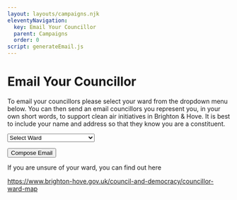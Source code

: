 ```yaml
---
layout: layouts/campaigns.njk
eleventyNavigation:
  key: Email Your Councillor
  parent: Campaigns
  order: 0
script: generateEmail.js
---
```


# Email Your Councillor

To email your councillors please select your ward from the dropdown menu below.
You can then send an email councillors you represent you, in your own short words, to support clean air initiatives in Brighton & Hove.
It is best to include your name and address so that they know you are a constituent.

<div class="dropdown">
	<select id="wardDropdown">
		<option value="" selected disabled>Select Ward</option>
		<option value="BrunswickAdelaide">Brunswick & Adelaide</option>
		<option value="CentralHove">Central Hove</option>
		<option value="ColdeanStanmer">Coldean & Stanmer</option>
		<option value="Goldsmid">Goldsmid</option>
		<option value="HanoverElmGrove">Hanover & Elm Grove</option>
		<option value="HangletonKnoll">Hangleton & Knoll</option>
		<option value="HollingdeanFiveways">Hollingdean & Fiveways</option>
		<option value="Kemptown">Kemptown</option>
		<option value="MoulsecoombBevendean">Moulsecoomb & Bevendean</option>
		<option value="NorthPortslade">North Portslade</option>
		<option value="PrestonPark">Preston Park</option>
		<option value="QueensPark">Queen's Park</option>
		<option value="Regency">Regency</option>
		<option value="RottingdeanWestSaltdean">Rottingdean & West Saltdean</option>
		<option value="WestbournePoetsCorner">Westbourne & Poets’ Corner</option>
		<option value="WestdeneHovePark">Westdene & Hove Park</option>
		<option value="WhitehawkMarina">Whitehawk & Marina</option>
		<option value="Woodingdean">Woodingdean</option>
		<option value="Wish">Wish</option>
		<!-- Add more wards as needed -->
	</select>
</div>

<button onclick="generateEmail()">Compose Email</button>

If you are unsure of your ward, you can find out here

<a href="https://www.brighton-hove.gov.uk/council-and-democracy/councillor-ward-map" target="_blank">https://www.brighton-hove.gov.uk/council-and-democracy/councillor-ward-map</a>

